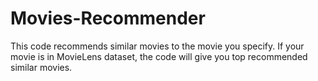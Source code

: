 # Movies-Recommender
This code recommends similar movies to the movie you specify.
If your movie is in MovieLens dataset, the code will give you top recommended similar movies.
